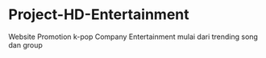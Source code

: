 # Project-HD-Entertainment
Website Promotion k-pop Company Entertainment mulai dari trending song dan group
